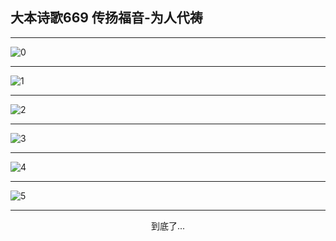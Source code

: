 
## 大本诗歌669 传扬福音-为人代祷
        
<div id="aplayer0"></div>

---

<img alt="0" data-original="/data/d0667/0.png">

---

<img alt="1" data-original="/data/d0667/1.png">

---

<img alt="2" data-original="/data/d0667/2.png">

---

<img alt="3" data-original="/data/d0667/3.png">

---

<img alt="4" data-original="/data/d0667/4.png">

---

<img alt="5" data-original="/data/d0667/5.png">

---

<p style="text-align: center">到底了...</p>

<script src="/js/dist-view.js"></script>

<script>
MAIN.id = 'd0667';
        
const ap0 = new APlayer({
    container: document.getElementById('aplayer0'),
    volume: 1,
    loop: 'none',
    preload: 'none',
    audio: [{
        name: '大本诗歌669.mp3',
        artist: '大本诗歌',
        url: 'https://res.wx.qq.com/voice/getvoice?mediaid=MzI0NTk3MDM5M18yMjQ3NDk2MDg3',
        cover: '/favicon'
    }]
});
</script>

